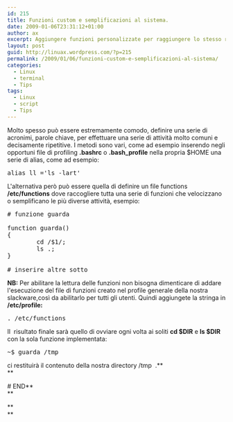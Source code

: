 ```yaml
---
id: 215
title: Funzioni custom e semplificazioni al sistema.
date: 2009-01-06T23:31:12+01:00
author: ax
excerpt: Aggiungere funzioni personalizzate per raggiungere lo stesso risultato in maniera più veloce.
layout: post
guid: http://linuax.wordpress.com/?p=215
permalink: /2009/01/06/funzioni-custom-e-semplificazioni-al-sistema/
categories:
  - Linux
  - terminal
  - Tips
tags:
  - Linux
  - script
  - Tips
---
```

Molto spesso può essere estremamente comodo, definire una serie di acronimi, parole chiave, per effettuare una serie di attività molto comuni e decisamente ripetitive. I metodi sono vari, come ad esempio inserendo negli opportuni file di profiling **.bashrc** o **.bash_profile** nella propria $HOME una serie di alias, come ad esempio:

<pre>alias ll ='ls -lart'</pre>

L'alternativa però può essere quella di definire un file functions **/etc/functions** dove raccogliere tutta una serie di funzioni che velocizzano o semplificano le più diverse attività, esempio:

<pre># funzione guarda

function guarda()
{
        cd /$1/;
        ls .;
}

# inserire altre sotto</pre>

**NB:** Per abilitare la lettura delle funzioni non bisogna dimenticare di addare l'esecuzione del file di funzioni creato nel profile generale della nostra slackware,così da abilitarlo per tutti gli utenti. Quindi aggiungete la stringa in **/etc/profile:**

<pre>. /etc/functions</pre>

Il  risultato finale sarà quello di ovviare ogni volta ai soliti **cd $DIR** e **ls $DIR** con la sola funzione implementata:

<pre>~$ guarda /tmp</pre>

ci restituirà il contenuto della nostra directory /tmp  .**  
** 

\# END**  
** 

**  
**